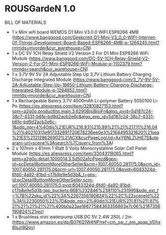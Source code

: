 ROUSGardeN 1.0
==============

BILL OF MATERIALS

* 1 x Mini wifi board WEMOS D1 Mini V3.0.0 WIFI ESP8266 4MB (https://www.banggood.com/Geekcreit-D1-Mini-V3_0_0-WIFI-Internet-Of-Things-Development-Board-Based-ESP8266-4MB-p-1264245.html?rmmds=myorder&cur_warehouse=CN)
* 1 x DC 5V 1CH Relay Shield V2 Version 2 For D1 Mini ESP8266 WiFi Module (https://www.banggood.com/DC-5V-1CH-Relay-Shield-V2-Version-2-For-D1-Mini-ESP8266-WiFi-Module-p-1102379.html?rmmds=search&cur_warehouse=CN)
* 1 x 3.7V 9V 5V 2A Adjustable Step Up 3,7V Lithium Battery Charging Discharge Integrated Module (https://www.banggood.com/3_7V-9V-5V-2A-Adjustable-Step-Up-18650-Lithium-Battery-Charging-Discharge-Integrated-Module-p-1264852.html?rmmds=myorder&cur_warehouse=CN)
* 1 x Rechargeable Batery 3.7V 4000mAh Li-polymer Battery 5050100 Li-Po (https://es.aliexpress.com/item/32810827153.html?spm=a2g0o.productlist.main.3.6290BjsjBjsjFn&algo_pvid=5d187c24-38c7-4331-b6fe-bd9d2acb2e6c&algo_exp_id=5d187c24-38c7-4331-b6fe-bd9d2acb2e6c-1&pdp_npi=4%40dis%21EUR%216.93%215.89%21%21%217.11%216.04%21%40210313e917332891720678236ee0e3%2164495321620%21sea%21ES%212128626902%21ACX&curPageLogUid=AxY6NLZUHE7S&utparam-url=scene%3Asearch%7Cquery_from%3A)
* 2 x 107mm x 61mm 1 Watt 5 Volts Monocrystalline Solar Cell Panel Module (https://es.aliexpress.com/item/33043118065.html?spm=a2g0o.detail.1000014.3.5d502a1ciPpezd&gps-id=pcDetailBottomMoreOtherSeller&scm=1007.40050.281175.0&scm_id=1007.40050.281175.0&scm-url=1007.40050.281175.0&pvid=6043324d-6fd0-4a92-81bd-c17b8e9e5d3b&_t=gps-id:pcDetailBottomMoreOtherSeller,scm-url:1007.40050.281175.0,pvid:6043324d-6fd0-4a92-81bd-c17b8e9e5d3b,tpp_buckets:668%232846%238110%231995&pdp_ext_f=%7B%22sku_id%22%3A%2267356190824%22%2C%22sceneId%22%3A%2230050%22%7D&pdp_npi=2%40dis%21EUR%211.81%211.67%21%21%21%21%21%400b0a23ae16677584363356863e7c06%2167356190824%21rec)
* 1 x Brushless mini waterpump USB DC 5V 2.4W 250L / 2m (https://www.amazon.es/dp/B07KQ1W4NP/ref=cm_sw_r_em_apap_VDhx8IsJr9Qqy)
